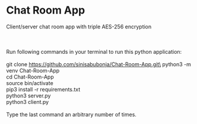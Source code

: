 # Chat Room App
Client/server chat room  app with triple AES-256 encryption\
\
\
\
Run following commands in your terminal to run this python application:\
\
git clone https://github.com/sinisabubonja/Chat-Room-App.git\
python3 -m venv Chat-Room-App\
cd Chat-Room-App\
source bin/activate\
pip3 install -r requirements.txt\
python3 server.py\
python3 client.py\
\
Type the last command an arbitrary number of times.
